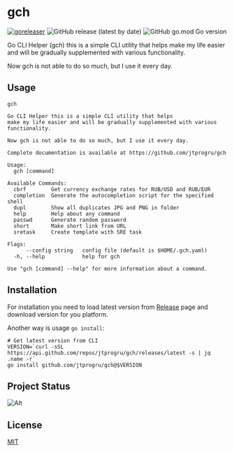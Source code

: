 # gch

[![goreleaser](https://github.com/jtprogru/gch/actions/workflows/goreleaser.yaml/badge.svg)](https://github.com/jtprogru/gch/actions/workflows/goreleaser.yaml)
![GitHub release (latest by date)](https://img.shields.io/github/v/release/jtprogru/gch)
![GitHub go.mod Go version](https://img.shields.io/github/go-mod/go-version/jtprogru/gch)

Go CLI Helper (gch) this is a simple CLI utility that helps make my life easier and will be gradually supplemented with various functionality.

Now gch is not able to do so much, but I use it every day.

## Usage

```shell
gch

Go CLI Helper this is a simple CLI utility that helps
make my life easier and will be gradually supplemented with various functionality.

Now gch is not able to do so much, but I use it every day.

Complete documentation is available at https://github.com/jtprogru/gch

Usage:
  gch [command]

Available Commands:
  cbrf        Get currency exchange rates for RUB/USD and RUB/EUR
  completion  Generate the autocompletion script for the specified shell
  dupl        Show all duplicates JPG and PNG in folder
  help        Help about any command
  passwd      Generate random password
  short       Make short link from URL
  sretask     Create template with SRE task

Flags:
      --config string   config file (default is $HOME/.gch.yaml)
  -h, --help            help for gch

Use "gch [command] --help" for more information about a command.

```

## Installation

For installation you need to load latest version from [Release](https://github.com/jtprogru/gch/releases) page and download version for you platform.

Another way is usage `go install`:

```shell
# Get latest version from CLI
VERSION=`curl -sSL https://api.github.com/repos/jtprogru/gch/releases/latest -s | jq .name -r`
go install github.com/jtprogru/gch@$VERSION
```

## Project Status

![Alt](https://repobeats.axiom.co/api/embed/90f398a2bc0fb93e055987ed40743d2f318e2ebc.svg "Repobeats analytics image")

## License

[MIT](LICENSE)
